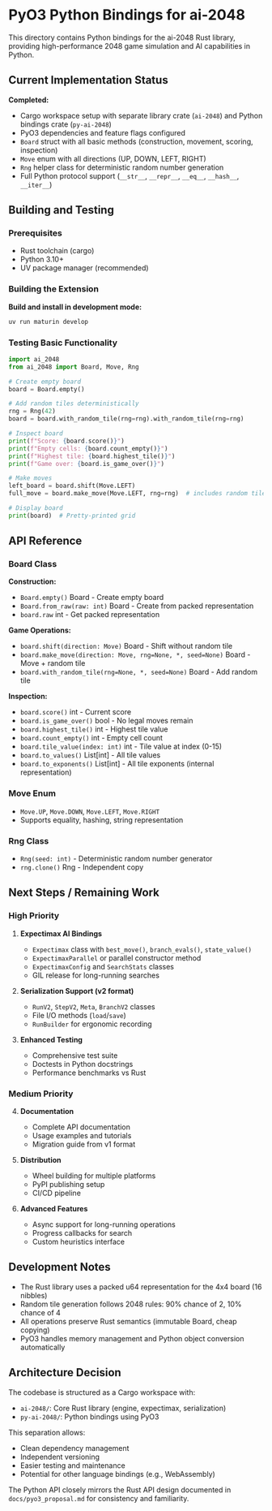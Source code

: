 # PyO3 Python Bindings for ai-2048

This directory contains Python bindings for the ai-2048 Rust library, providing high-performance 2048 game simulation and AI capabilities in Python.

## Current Implementation Status

**Completed:**
- Cargo workspace setup with separate library crate (`ai-2048`) and Python bindings crate (`py-ai-2048`)
- PyO3 dependencies and feature flags configured
- `Board` struct with all basic methods (construction, movement, scoring, inspection)
- `Move` enum with all directions (UP, DOWN, LEFT, RIGHT)
- `Rng` helper class for deterministic random number generation
- Full Python protocol support (`__str__`, `__repr__`, `__eq__`, `__hash__`, `__iter__`)

## Building and Testing

### Prerequisites

- Rust toolchain (cargo)
- Python 3.10+
- UV package manager (recommended)

### Building the Extension

**Build and install in development mode:**
```bash
uv run maturin develop
```

### Testing Basic Functionality

```python
import ai_2048
from ai_2048 import Board, Move, Rng

# Create empty board
board = Board.empty()

# Add random tiles deterministically
rng = Rng(42)
board = board.with_random_tile(rng=rng).with_random_tile(rng=rng)

# Inspect board
print(f"Score: {board.score()}")
print(f"Empty cells: {board.count_empty()}")
print(f"Highest tile: {board.highest_tile()}")
print(f"Game over: {board.is_game_over()}")

# Make moves
left_board = board.shift(Move.LEFT)
full_move = board.make_move(Move.LEFT, rng=rng)  # includes random tile insertion

# Display board
print(board)  # Pretty-printed grid
```

## API Reference

### Board Class

**Construction:**
- `Board.empty()`  Board - Create empty board
- `Board.from_raw(raw: int)`  Board - Create from packed representation
- `board.raw`  int - Get packed representation

**Game Operations:**
- `board.shift(direction: Move)`  Board - Shift without random tile
- `board.make_move(direction: Move, rng=None, *, seed=None)`  Board - Move + random tile
- `board.with_random_tile(rng=None, *, seed=None)`  Board - Add random tile

**Inspection:**
- `board.score()`  int - Current score
- `board.is_game_over()`  bool - No legal moves remain
- `board.highest_tile()`  int - Highest tile value
- `board.count_empty()`  int - Empty cell count
- `board.tile_value(index: int)`  int - Tile value at index (0-15)
- `board.to_values()`  List[int] - All tile values
- `board.to_exponents()`  List[int] - All tile exponents (internal representation)

### Move Enum

- `Move.UP`, `Move.DOWN`, `Move.LEFT`, `Move.RIGHT`
- Supports equality, hashing, string representation

### Rng Class

- `Rng(seed: int)` - Deterministic random number generator
- `rng.clone()`  Rng - Independent copy

## Next Steps / Remaining Work

### High Priority

1. **Expectimax AI Bindings**
   - `Expectimax` class with `best_move()`, `branch_evals()`, `state_value()`
   - `ExpectimaxParallel` or parallel constructor method
   - `ExpectimaxConfig` and `SearchStats` classes
   - GIL release for long-running searches

2. **Serialization Support (v2 format)**
   - `RunV2`, `StepV2`, `Meta`, `BranchV2` classes
   - File I/O methods (`load`/`save`)
   - `RunBuilder` for ergonomic recording

3. **Enhanced Testing**
   - Comprehensive test suite
   - Doctests in Python docstrings
   - Performance benchmarks vs Rust

### Medium Priority

4. **Documentation**
   - Complete API documentation
   - Usage examples and tutorials
   - Migration guide from v1 format

5. **Distribution**
   - Wheel building for multiple platforms
   - PyPI publishing setup
   - CI/CD pipeline

6. **Advanced Features**
   - Async support for long-running operations
   - Progress callbacks for search
   - Custom heuristics interface

## Development Notes

- The Rust library uses a packed u64 representation for the 4x4 board (16 nibbles)
- Random tile generation follows 2048 rules: 90% chance of 2, 10% chance of 4
- All operations preserve Rust semantics (immutable Board, cheap copying)
- PyO3 handles memory management and Python object conversion automatically

## Architecture Decision

The codebase is structured as a Cargo workspace with:
- `ai-2048/`: Core Rust library (engine, expectimax, serialization)
- `py-ai-2048/`: Python bindings using PyO3

This separation allows:
- Clean dependency management
- Independent versioning
- Easier testing and maintenance
- Potential for other language bindings (e.g., WebAssembly)

The Python API closely mirrors the Rust API design documented in `docs/pyo3_proposal.md` for consistency and familiarity.
